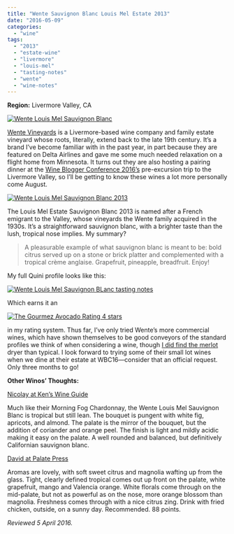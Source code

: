 ```yaml
---
title: "Wente Sauvignon Blanc Louis Mel Estate 2013"
date: "2016-05-09"
categories: 
  - "wine"
tags: 
  - "2013"
  - "estate-wine"
  - "livermore"
  - "louis-mel"
  - "tasting-notes"
  - "wente"
  - "wine-notes"
---
```


**Region:** Livermore Valley, CA

[![Wente Louis Mel Sauvignon Blanc](http://s3.amazonaws.com/thegourmez-wpmedia/2016/04/WenteSavBlanc01-395x500.jpg)](http://s3.amazonaws.com/thegourmez-wpmedia/2016/04/WenteSavBlanc01.jpg)

[Wente Vineyards](http://www.wentevineyards.com/) is a Livermore-based wine company and family estate vineyard whose roots, literally, extend back to the late 19th century. It’s a brand I’ve become familiar with in the past year, in part because they are featured on Delta Airlines and gave me some much needed relaxation on a flight home from Minnesota. It turns out they are also hosting a pairing dinner at the [Wine Blogger Conference 2016’s](http://winebloggersconference.org/excursions/) pre-excursion trip to the Livermore Valley, so I’ll be getting to know these wines a lot more personally come August.

[![Wente Louis Mel Sauvignon Blanc 2013](http://s3.amazonaws.com/thegourmez-wpmedia/2016/04/WenteSavBlanc02-334x500.jpg)](http://s3.amazonaws.com/thegourmez-wpmedia/2016/04/WenteSavBlanc02.jpg)

The Louis Mel Estate Sauvignon Blanc 2013 is named after a French emigrant to the Valley, whose vineyards the Wente family acquired in the 1930s. It’s a straightforward sauvignon blanc, with a brighter taste than the lush, tropical nose implies. My summary?

> A pleasurable example of what sauvignon blanc is meant to be: bold citrus served up on a stone or brick platter and complemented with a tropical crème anglaise. Grapefruit, pineapple, breadfruit. Enjoy!

My full Quini profile looks like this:

[![Wente Louis Mel Sauvignon BLanc tasting notes](http://s3.amazonaws.com/thegourmez-wpmedia/2016/04/Wente-Sav-Blanc2-747x1024.jpg)](http://s3.amazonaws.com/thegourmez-wpmedia/2016/04/Wente-Sav-Blanc2.jpg)

Which earns it an

[![The Gourmez Avocado Rating 4 stars](http://s3.amazonaws.com/thegourmez-wpmedia/2009/05/rating_avocado1.gif)](http://s3.amazonaws.com/thegourmez-wpmedia/2009/05/rating_avocado1.gif)

in my rating system. Thus far, I’ve only tried Wente’s more commercial wines, which have shown themselves to be good conveyors of the standard profiles we think of when considering a wine, though [I did find the merlot](https://www.vivino.com/wineries/wente-vineyards/wines/california-merlot-9999) dryer than typical. I look forward to trying some of their small lot wines when we dine at their estate at WBC16—consider that an official request. Only three months to go!

**Other Winos’ Thoughts:**

[Nicolay at Ken’s Wine Guide](http://www.kenswineguide.com/wine_review/Wente-2013-Louis-Mel-Sauvignon-Blanc)

Much like their Morning Fog Chardonnay, the Wente Louis Mel Sauvignon Blanc is tropical but still lean. The bouquet is pungent with white fig, apricots, and almond. The palate is the mirror of the bouquet, but the addition of coriander and orange peel. The finish is light and mildly acidic making it easy on the palate. A well rounded and balanced, but definitively Californian sauvignon blanc.

[David at Palate Press](http://palatepress.com/2015/09/wine/what-were-drinking-2012-poggionotte-nero-davola/)

Aromas are lovely, with soft sweet citrus and magnolia wafting up from the glass. Tight, clearly defined tropical comes out up front on the palate, white grapefruit, mango and Valencia orange. White florals come through on the mid-palate, but not as powerful as on the nose, more orange blossom than magnolia. Freshness comes through with a nice citrus zing. Drink with fried chicken, outside, on a sunny day. Recommended. 88 points.

_Reviewed 5 April 2016._
